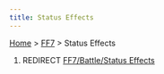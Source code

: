 ```yaml
---
title: Status Effects
---
```


[Home](Main%20Page.md) > [FF7](FF7.md) > Status Effects

1.  REDIRECT [FF7/Battle/Status Effects][]

  [FF7/Battle/Status Effects]: ../Battle/Status%20Effects.md "wikilink"
